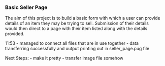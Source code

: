 ### Basic Seller Page

The aim of this project is to build a basic form with which
a user can provide details of an item they may be trying to sell.
Submission of their details would then direct to a page with
their item listed along with the details provided.

11:53 - managed to connect all files that are in use together
      - data transferring successfully and output printing out in seller_page.pug file

Next Steps: 
            - make it pretty
            - transfer image file somehow